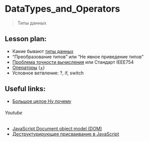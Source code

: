 ﻿# DataTypes_and_Operators
> Типы данных


## Lesson plan:
+ Какие бывают [типы данных](https://learn.javascript.ru/types)
+ “Преобразование типов” или “Не явное приведение типов”
+ [Проблема точности вычисления](https://learn.javascript.ru/number#netochnye-vychisleniya) или Стандарт IEEE754
+ [Операторы](https://learn.javascript.ru/operators) ([+](https://meliorem.ru/frontend/javascript/operatory-v-javascript/#New_operator))
+ Условное ветвление: ?, if, switch


## Useful links:
+ [Большое целое Ну почему](https://habr.com/ru/post/439402/)


###### Youtube
+ [JavaScript Document object model (DOM)](https://youtu.be/DuWyc76lYC4)
+ [Деструктурирующее присваивание в JavaScript](https://youtu.be/segRDC22WJA)
